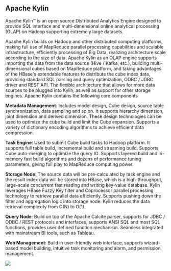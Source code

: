 ## Apache Kylin

Apache Kylin™ is an open source Distributed Analytics Engine designed to provide SQL interface and multi-dimensional online analytical processing (OLAP) on Hadoop supporting extremely large datasets.

Apache Kylin builds on Hadoop and other distributed computing platforms, making full use of MapReduce parallel processing capabilities and scalable infrastructure, efficiently processing of Big Data, realizing architecture scale according to the size of data. Apache Kylin as an OLAP engine supports importing the data from the data source (Hive / Kafka, etc.), building multi-dimensional cubes based on MapReduce platform, and taking advantages of the HBase's extendable features to distribute the cube index data, providing standard SQL parsing and query optimization, ODBC / JDBC driver and REST API. The flexible architecture that allows for more data sources to be plugged into Kylin, as well as support for other storage engines. Apache Kylin contains the following core components

**Metadata Management**: Includes model design, Cube design, source table synchronization, data sampling and so on.  It supports hierarchy dimension, joint dimension and derived dimension. These design technologies can be used to optimize the cube build and limit the Cube expansion. Supports a variety of dictionary encoding algorithms to achieve efficient data compression.

**Task Engine**: Used to submit Cube build tasks to Hadoop platform. It supports full table build, incremental build and streaming build. Supports Cube auto-merging to optimize the query IO. Supports layered build and in-memory fast build algorithms and dozens of performance tuning parameters, giving full play to MapReduce computing power.

**Storage Node**: The source data will be pre-calculated by task engine and the result index data will be stored into HBase, which is a high-throughput, large-scale concurrent fast reading and writing key-value database. Kylin leverages HBase Fuzzy Key filter and Coprocessor parallel processing technology to retrieve parallel data efficiently. Supports pushing down the filter and aggregation logic into storage node. Kylin reduces the data retrieval complexity from O(N) to O(1).

**Query Node**: Build on top of the Apache Calcite parser, supports for JDBC / ODBC / REST protocols and interfaces, supports ANSI SQL and most SQL functions, provides user defined function mechanism. Seamless integrated with mainstream BI tools, such as Tableau.

**Web Management**: Build in user-friendly web interface, supports wizard-based model building, intuitive task monitoring and alarm, and permission management.

![](images/kylin_arch.jpg)